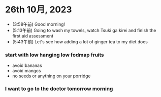 # 26th 10月, 2023
- (3:58午前) Good morning!
- (5:13午前) Going to wash my towels, watch Tsuki ga kirei and finish the first aid assessment
- (5:43午前) Let's see how adding a lot of ginger tea to my diet does

### start with low hanging low fodmap fruits
- avoid bananas
- avoid mangos
- no seeds or anything on your porridge

### I want to go to the doctor tomorrow morning


 
